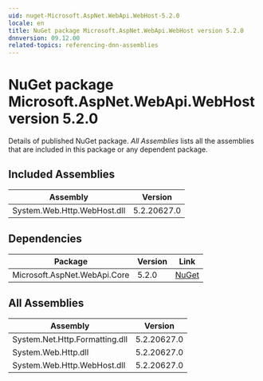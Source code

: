 ```yaml
---
uid: nuget-Microsoft.AspNet.WebApi.WebHost-5.2.0
locale: en
title: NuGet package Microsoft.AspNet.WebApi.WebHost version 5.2.0
dnnversion: 09.12.00
related-topics: referencing-dnn-assemblies
---
```


# NuGet package Microsoft.AspNet.WebApi.WebHost version 5.2.0
Details of published NuGet package.
*All Assemblies* lists all the assemblies that are included in this package or any dependent package.

## Included Assemblies

|Assembly|Version|
|---|---|
|System.Web.Http.WebHost.dll|5.2.20627.0|

## Dependencies

|Package|Version|Link|
|---|---|---|
|Microsoft.AspNet.WebApi.Core|5.2.0|[NuGet](https://www.nuget.org/packages/Microsoft.AspNet.WebApi.Core/5.2.0)|

## All Assemblies

|Assembly|Version|
|---|---|
|System.Net.Http.Formatting.dll|5.2.20627.0|
|System.Web.Http.dll|5.2.20627.0|
|System.Web.Http.WebHost.dll|5.2.20627.0|

